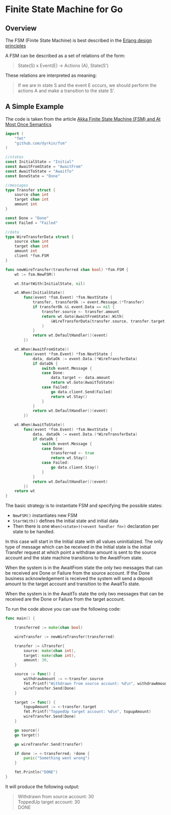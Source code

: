 # Finite State Machine for Go

## Overview

The FSM (Finite State Machine) is best described in the [Erlang design principles](http://www.erlang.org/documentation/doc-4.8.2/doc/design_principles/fsm.html)

A FSM can be described as a set of relations of the form:
> State(S) x Event(E) -> Actions (A), State(S')

These relations are interpreted as meaning:
> If we are in state S and the event E occurs, we should perform the actions A and make a transition to the state S'.

## A Simple Example

The code is taken from the article [Akka Finite State Machine (FSM) and At Most Once Semantics](http://cloudmark.github.io/FSM/)

```go
import (
	"fmt"
	"github.com/dyrkin/fsm"
)

//states
const InitialState = "Initial"
const AwaitFromState = "AwaitFrom"
const AwaitToState = "AwaitTo"
const DoneState = "Done"

//messages
type Transfer struct {
	source chan int
	target chan int
	amount int
}

const Done = "Done"
const Failed = "Failed"

//data
type WireTransferData struct {
	source chan int
	target chan int
	amount int
	client *fsm.FSM
}

func newWireTransfer(transferred chan bool) *fsm.FSM {
	wt := fsm.NewFSM()

	wt.StartWith(InitialState, nil)

	wt.When(InitialState)(
		func(event *fsm.Event) *fsm.NextState {
			transfer, transferOk := event.Message.(*Transfer)
			if transferOk && event.Data == nil {
				transfer.source <- transfer.amount
				return wt.Goto(AwaitFromState).With(
					&WireTransferData{transfer.source, transfer.target, transfer.amount, wt},
				)
			}
			return wt.DefaultHandler()(event)
		})

	wt.When(AwaitFromState)(
		func(event *fsm.Event) *fsm.NextState {
			data, dataOk := event.Data.(*WireTransferData)
			if dataOk {
				switch event.Message {
				case Done:
					data.target <- data.amount
					return wt.Goto(AwaitToState)
				case Failed:
					go data.client.Send(Failed)
					return wt.Stay()
				}
			}
			return wt.DefaultHandler()(event)
		})

	wt.When(AwaitToState)(
		func(event *fsm.Event) *fsm.NextState {
			data, dataOk := event.Data.(*WireTransferData)
			if dataOk {
				switch event.Message {
				case Done:
					transferred <- true
					return wt.Stay()
				case Failed:
					go data.client.Stay()
				}
			}
			return wt.DefaultHandler()(event)
		})
	return wt
}
```

The basic strategy is to instantiate FSM and specifying the possible states:

* `NewFSM()` instantiates new FSM
* `StartWith()` defines the initial state and initial data
* Then there is one `When(<state>)(<event handler fn>)` declaration per state to be handled.

In this case will start in the Initial state with all values uninitialized. The only type of message which can be received in the Initial state is the initial Transfer request at which point a withdraw amount is sent to the source account and the state machine transitions to the AwaitFrom state.

When the system is in the AwaitFrom state the only two messages that can be received are Done or Failure from the source account. If the Done business acknowledgement is received the system will send a deposit amount to the target account and transition to the AwaitTo state.

When the system is in the AwaitTo state the only two messages that can be received are the Done or Failure from the target account.

To run the code above you can use the following code:

```go
func main() {

	transferred := make(chan bool)

	wireTransfer := newWireTransfer(transferred)

	transfer := &Transfer{
		source: make(chan int),
		target: make(chan int),
		amount: 30,
	}

	source := func() {
		withdrawAmount := <-transfer.source
		fmt.Printf("Withdrawn from source account: %d\n", withdrawAmount)
		wireTransfer.Send(Done)
	}

	target := func() {
		topupAmount := <-transfer.target
		fmt.Printf("ToppedUp target account: %d\n", topupAmount)
		wireTransfer.Send(Done)
	}

	go source()
	go target()

	go wireTransfer.Send(transfer)

	if done := <-transferred; !done {
		panic("Something went wrong")
	}

	fmt.Println("DONE")
}
```

It will produce the following output:

> Withdrawn from source account: 30  
ToppedUp target account: 30  
DONE